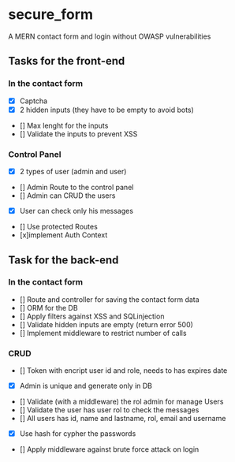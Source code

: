 # secure_form
A MERN contact form and login without OWASP vulnerabilities
## Tasks for the front-end
### In the contact form
- [x] Captcha
- [x] 2 hidden inputs (they have to be empty to avoid bots)
- [] Max lenght for the inputs
- [] Validate the inputs to prevent XSS
### Control Panel
- [x] 2 types of user (admin and user)
- [] Admin Route to the control panel
- [] Admin can CRUD the users
- [x] User can check only his messages
- [] Use protected Routes
- [x]implement Auth Context

## Task for the back-end
### In the contact form
- [] Route and controller for saving the contact form data
- [] ORM for the DB
- [] Apply filters against XSS and SQLinjection
- [] Validate hidden inputs are empty (return error 500)
- [] Implement middleware to restrict number of calls
### CRUD
- [] Token with encript user id and role, needs to has expires date
- [x] Admin is unique and generate only in DB
- [] Validate (with a middleware) the rol admin for manage Users
- [] Validate the user has user rol to check the messages
- [] All users has id, name and lastname, rol, email  and username
- [x] Use hash for cypher the passwords
- [] Apply middleware against brute force attack on login
